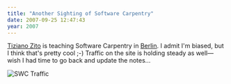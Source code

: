 ```yaml
---
title: "Another Sighting of Software Carpentry"
date: 2007-09-25 12:47:43
year: 2007
---
```

<a href="http://itb.biologie.hu-berlin.de/~zito/">Tiziano Zito</a> is teaching Software Carpentry in <a href="http://itb.biologie.hu-berlin.de/~zito/teaching/SC/">Berlin</a>.  I admit I'm biased, but I think that's pretty cool ;-)  Traffic on the site is holding steady as well—wish I had time to go back and update the notes...

<img alt="SWC Traffic" id="image1152" src="{{'/files/2007/09/usage.png' | relative_url}}" />
